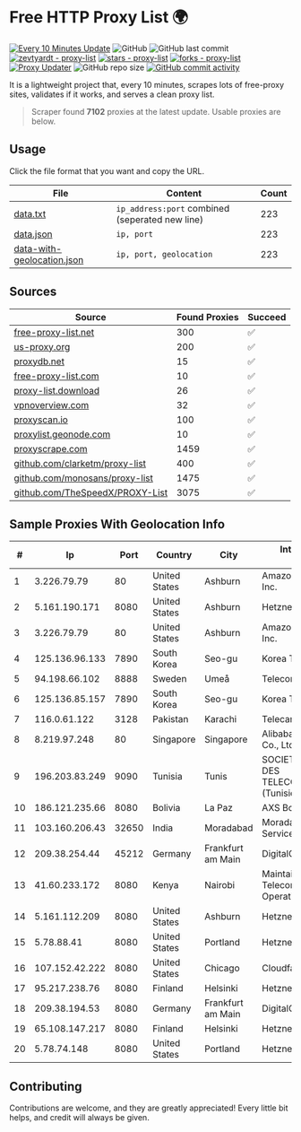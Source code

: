 
# Free HTTP Proxy List 🌍

[![Every 10 Minutes Update](https://github.com/mertguvencli/http-proxy-list/actions/workflows/main.yml/badge.svg?branch=main)](https://github.com/mertguvencli/http-proxy-list/actions/workflows/main.yml)
![GitHub](https://img.shields.io/github/license/mertguvencli/http-proxy-list)
![GitHub last commit](https://img.shields.io/github/last-commit/mertguvencli/http-proxy-list)
[![zevtyardt - proxy-list](https://img.shields.io/static/v1?label=zevtyardt&message=proxy-list&color=blue&logo=github)](https://github.com/zevtyardt/proxy-list "Go to GitHub repo")
[![stars - proxy-list](https://img.shields.io/github/stars/zevtyardt/proxy-list?style=social)](https://github.com/zevtyardt/proxy-list)
[![forks - proxy-list](https://img.shields.io/github/forks/zevtyardt/proxy-list?style=social)](https://github.com/zevtyardt/proxy-list)
[![Proxy Updater](https://github.com/zevtyardt/proxy-list/workflows/Proxy%20Updater/badge.svg)](https://github.com/zevtyardt/proxy-list/actions?query=workflow:"Proxy+Updater")
![GitHub repo size](https://img.shields.io/github/repo-size/zevtyardt/proxy-list)
[![GitHub commit activity](https://img.shields.io/github/commit-activity/m/zevtyardt/proxy-list?logo=commits)](https://github.com/zevtyardt/proxy-list/commits/main)

It is a lightweight project that, every 10 minutes, scrapes lots of free-proxy sites, validates if it works, and serves a clean proxy list.

> Scraper found **7102** proxies at the latest update. Usable proxies are below.

## Usage

Click the file format that you want and copy the URL.

|File|Content|Count|
|----|-------|-----|
|[data.txt](https://raw.githubusercontent.com/mertguvencli/http-proxy-list/main/proxy-list/data.txt)|`ip_address:port` combined (seperated new line)|223|
|[data.json](https://raw.githubusercontent.com/mertguvencli/http-proxy-list/main/proxy-list/data.json)|`ip, port`|223|
|[data-with-geolocation.json](https://raw.githubusercontent.com/mertguvencli/http-proxy-list/main/proxy-list/data-with-geolocation.json)|`ip, port, geolocation`|223|

## Sources

|Source|Found Proxies|Succeed|
|------|-------------|-------|
|[free-proxy-list.net](https://free-proxy-list.net)|300|✅|
|[us-proxy.org](https://www.us-proxy.org)|200|✅|
|[proxydb.net](http://proxydb.net)|15|✅|
|[free-proxy-list.com](https://free-proxy-list.com/?page=&port=&type%5B%5D=http&type%5B%5D=https&up_time=0&search=Search)|10|✅|
|[proxy-list.download](https://www.proxy-list.download/HTTP)|26|✅|
|[vpnoverview.com](https://vpnoverview.com/privacy/anonymous-browsing/free-proxy-servers)|32|✅|
|[proxyscan.io](https://www.proxyscan.io)|100|✅|
|[proxylist.geonode.com](https://proxylist.geonode.com/api/proxy-list?limit=300&page=1&sort_by=lastChecked&sort_type=desc&protocols=http,https)|10|✅|
|[proxyscrape.com](https://api.proxyscrape.com/v2/?request=displayproxies&protocol=http&timeout=10000&country=all&ssl=all&anonymity=all)|1459|✅|
|[github.com/clarketm/proxy-list](https://raw.githubusercontent.com/clarketm/proxy-list/master/proxy-list-raw.txt)|400|✅|
|[github.com/monosans/proxy-list](https://raw.githubusercontent.com/monosans/proxy-list/main/proxies/http.txt)|1475|✅|
|[github.com/TheSpeedX/PROXY-List](https://raw.githubusercontent.com/TheSpeedX/PROXY-List/master/http.txt)|3075|✅|


## Sample Proxies With Geolocation Info

|#|Ip|Port|Country|City|Internet Service Provider|
|-|--|----|-------|----|-------------------------|
|1|3.226.79.79|80|United States|Ashburn|Amazon Technologies Inc.|
|2|5.161.190.171|8080|United States|Ashburn|Hetzner Online GmbH|
|3|3.226.79.79|80|United States|Ashburn|Amazon Technologies Inc.|
|4|125.136.96.133|7890|South Korea|Seo-gu|Korea Telecom|
|5|94.198.66.102|8888|Sweden|Umeå|Telecom3|
|6|125.136.85.157|7890|South Korea|Seo-gu|Korea Telecom|
|7|116.0.61.122|3128|Pakistan|Karachi|Telecard|
|8|8.219.97.248|80|Singapore|Singapore|Alibaba (US) Technology Co., Ltd.|
|9|196.203.83.249|9090|Tunisia|Tunis|SOCIETE NATIONALE DES TELECOMMUNICATIONS (Tunisie Telecom)|
|10|186.121.235.66|8080|Bolivia|La Paz|AXS Bolivia S. A.|
|11|103.160.206.43|32650|India|Moradabad|Moradabad Internet Services Private Limited|
|12|209.38.254.44|45212|Germany|Frankfurt am Main|DigitalOcean, LLC|
|13|41.60.233.172|8080|Kenya|Nairobi|Maintainer Liquid Telecommunications Operations Limited|
|14|5.161.112.209|8080|United States|Ashburn|Hetzner Online GmbH|
|15|5.78.88.41|8080|United States|Portland|Hetzner Online GmbH|
|16|107.152.42.222|8080|United States|Chicago|Cloudfanatic.NET|
|17|95.217.238.76|8080|Finland|Helsinki|Hetzner Online GmbH|
|18|209.38.194.53|8080|Germany|Frankfurt am Main|DigitalOcean|
|19|65.108.147.217|8080|Finland|Helsinki|Hetzner Online GmbH|
|20|5.78.74.148|8080|United States|Portland|Hetzner Online GmbH|



## Contributing

Contributions are welcome, and they are greatly appreciated! Every
little bit helps, and credit will always be given.

